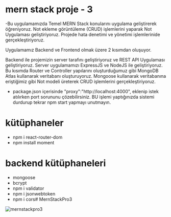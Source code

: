 # mern stack proje - 3
-Bu uygulamamızda Temel MERN Stack konularını uygulama geliştirerek öğreniyoruz. Not ekleme görüntüleme  (CRUD) işlemlerini yaparak Not Uygulaması geliştiriyoruz. Projede hata denetimi ve yönetimi işlemlerinide gerçekleştiriyoruz.

Uygulamamız Backend ve Frontend olmak üzere 2 kısımdan oluşuyor. 

Backend ile projemizin server tarafını geliştiriyoruz ve REST API Uygulaması geliştiriyoruz. Server uygulamamızı ExpressJS ve NodeJS ile geliştiriyoruz. Bu kısımda Router ve Controller yapılarını oluşturduğumuz gibi MongoDB Atlas kullanarak veritabanı oluşturuyoruz. Mongoose kullanarak veritabanına eriştiğimiz gibi Not modeli üreterek CRUD işlemlerini gerçekleştiriyoruz.

- package.json içerisinde  "proxy":"http://localhost:4000", eklenip
istek atılırken port sorununu çözebilirsiniz.
         BU işlemi yaptığınızda sistemi durdurup tekrar npm start yapmayı unutmayın.


# kütüphaneler
- npm i react-router-dom
- npm install moment
# backend kütüphaneleri
- mongoose
- bcrypt
- npm i validator
- npm i jsonwebtoken
- npm i cors# MernStackPro3


![mernstackpro3](https://github.com/user-attachments/assets/b53bbfbc-47dd-4341-8a76-ab0ca3adb2fb)
